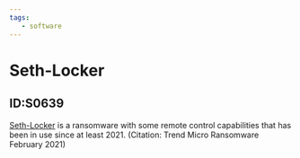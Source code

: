 ```yaml
---
tags:
   - software
---
```

# Seth-Locker
## ID:S0639
[Seth-Locker](software/S0639) is a ransomware with some remote control capabilities that has been in use since at least 2021.
(Citation: Trend Micro Ransomware February 2021)
